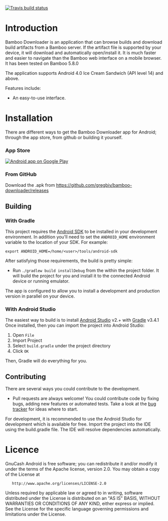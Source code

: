 <a href="https://travis-ci.org/gregbiv/bamboo-downloader" target="_blank">
<img src="https://travis-ci.org/gregbiv/bamboo-downloader.svg?branch=develop" alt="Travis build status" />
</a>

# Introduction

Bamboo Downloader is an application that can browse builds and download build artifacts from a Bamboo server. 
If the artifact file is supported by your device, it will download and automatically open/install it. 
It is much faster and easier to navigate than the Bamboo web interface on a mobile browser. 
It has been tested on Bamboo 5.8.0

The application supports Android 4.0 Ice Cream Sandwich (API level 14) and above.

Features include:

  * An easy-to-use interface.

# Installation

There are different ways to get the Bamboo Downloader app for Android; through
the app store, from github or building it yourself.

### App Store

<a href="http://play.google.com/store/apps/details?id=kz.gregbiv.bamboo">
  <img alt="Android app on Google Play" src="http://developer.android.com/images/brand/en_generic_rgb_wo_60.png" />
</a>

### From GitHub

Download the .apk from https://github.com/gregbiv/bamboo-downloader/releases

## Building

### With Gradle

This project requires the [Android SDK](http://developer.android.com/sdk/index.html)
to be installed in your development environment. In addition you'll need to set
the `ANDROID_HOME` environment variable to the location of your SDK. For example:

    export ANDROID_HOME=/home/<user>/tools/android-sdk

After satisfying those requirements, the build is pretty simple:

* Run `./gradlew build installDebug` from the within the project folder.
It will build the project for you and install it to the connected Android device or running emulator.

The app is configured to allow you to install a development and production version in parallel on your device.

### With Android Studio
The easiest way to build is to install [Android Studio](https://developer.android.com/sdk/index.html) v2.+
with [Gradle](https://www.gradle.org/) v3.4.1
Once installed, then you can import the project into Android Studio:

1. Open `File`
2. Import Project
3. Select `build.gradle` under the project directory
4. Click `OK`

Then, Gradle will do everything for you.

## Contributing

There are several ways you could contribute to the development.

* Pull requests are always welcome! You could contribute code by fixing bugs, adding new features or automated tests.
Take a look at the [bug tracker](https://github.com/gregbiv/bamboo-downloaderissues?state=open)
for ideas where to start.

For development, it is recommended to use the Android Studio for development which is available for free.
Import the project into the IDE using the build.gradle file. The IDE will resolve dependencies automatically.

# Licence
GnuCash Android is free software; you can redistribute it and/or
modify it under the terms of the Apache license, version 2.0.
You may obtain a copy of the License at

       http://www.apache.org/licenses/LICENSE-2.0

Unless required by applicable law or agreed to in writing, software
distributed under the License is distributed on an "AS IS" BASIS,
WITHOUT WARRANTIES OR CONDITIONS OF ANY KIND, either express or implied.
See the License for the specific language governing permissions and
limitations under the License.
